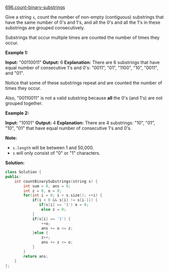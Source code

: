 [696.count-binary-substrings](https://leetcode.com/problems/count-binary-substrings/)  

Give a string `s`, count the number of non-empty (contiguous) substrings that have the same number of 0's and 1's, and all the 0's and all the 1's in these substrings are grouped consecutively.

Substrings that occur multiple times are counted the number of times they occur.

**Example 1:**  

**Input:** "00110011"
**Output:** 6
**Explanation:** There are 6 substrings that have equal number of consecutive 1's and 0's: "0011", "01", "1100", "10", "0011", and "01".
  
Notice that some of these substrings repeat and are counted the number of times they occur.
  
Also, "00110011" is not a valid substring because **all** the 0's (and 1's) are not grouped together.

**Example 2:**  

**Input:** "10101"
**Output:** 4
**Explanation:** There are 4 substrings: "10", "01", "10", "01" that have equal number of consecutive 1's and 0's.

**Note:**

*   `s.length` will be between 1 and 50,000.
*   `s` will only consist of "0" or "1" characters.  



**Solution:**  

```cpp
class Solution {
public:
    int countBinarySubstrings(string s) {
        int sum = 0, ans = 0;
        int z = 0, o = 0;
        for(int i = 0; i < s.size(); ++i) {
            if(i > 0 && s[i] != s[i-1]) {
               if(s[i] == '1') o = 0;
                else z = 0;
            }
            if(s[i] == '1') {
                ++o;
                ans += o <= z;
            }else {
                z++;
                ans += z <= o;
            }
        }
        return ans;
    }
};
```
      